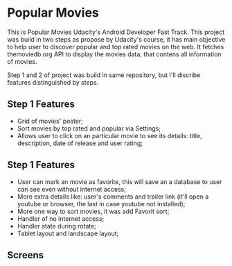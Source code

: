 Popular Movies
======
This is Popular Movies Udacity's Android Developer Fast Track. This project was build in two steps as propose by Udacity's course, it has main objective to help user to discover popular and top rated movies on the web. It fetches themoviedb.org API to display the movies data, that contens all information of movies.

Step 1 and 2 of project was build in same repository, but I'll discribe features distinguished by steps.

Step 1 Features
-----
- Grid of movies' poster;
- Sort movies by top rated and popular via Settings;
- Allows user to click on an particular movie to see its details: title, description, date of release and user rating;

Step 1 Features
-----
- User can mark an movie as favorite, this will save an a database to user can see even without internet access;
- More extra details like: user's comments and trailer link (it'll open a youtube or browser, the last in case youtube not installed);
- More one way to sort movies, it was add Favorit sort;
- Handler of no internet access;
- Handler state during rotate;
- Tablet layout and landscape layout;

Screens
-----

